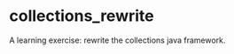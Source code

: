 collections_rewrite
===================

A learning exercise: rewrite the collections java framework.
